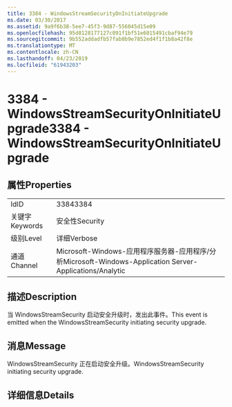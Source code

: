 ```yaml
---
title: 3384 - WindowsStreamSecurityOnInitiateUpgrade
ms.date: 03/30/2017
ms.assetid: 9a9f6b38-5ee7-45f3-9d87-556045d15e09
ms.openlocfilehash: 95d8128177127c091f1bf51e6015491cbaf94e79
ms.sourcegitcommit: 9b552addadfb57fab0b9e7852ed4f1f1b8a42f8e
ms.translationtype: MT
ms.contentlocale: zh-CN
ms.lasthandoff: 04/23/2019
ms.locfileid: "61943203"
---
```

# <a name="3384---windowsstreamsecurityoninitiateupgrade"></a><span data-ttu-id="aa5db-102">3384 - WindowsStreamSecurityOnInitiateUpgrade</span><span class="sxs-lookup"><span data-stu-id="aa5db-102">3384 - WindowsStreamSecurityOnInitiateUpgrade</span></span>
## <a name="properties"></a><span data-ttu-id="aa5db-103">属性</span><span class="sxs-lookup"><span data-stu-id="aa5db-103">Properties</span></span>  
  
|||  
|-|-|  
|<span data-ttu-id="aa5db-104">Id</span><span class="sxs-lookup"><span data-stu-id="aa5db-104">ID</span></span>|<span data-ttu-id="aa5db-105">3384</span><span class="sxs-lookup"><span data-stu-id="aa5db-105">3384</span></span>|  
|<span data-ttu-id="aa5db-106">关键字</span><span class="sxs-lookup"><span data-stu-id="aa5db-106">Keywords</span></span>|<span data-ttu-id="aa5db-107">安全性</span><span class="sxs-lookup"><span data-stu-id="aa5db-107">Security</span></span>|  
|<span data-ttu-id="aa5db-108">级别</span><span class="sxs-lookup"><span data-stu-id="aa5db-108">Level</span></span>|<span data-ttu-id="aa5db-109">详细</span><span class="sxs-lookup"><span data-stu-id="aa5db-109">Verbose</span></span>|  
|<span data-ttu-id="aa5db-110">通道</span><span class="sxs-lookup"><span data-stu-id="aa5db-110">Channel</span></span>|<span data-ttu-id="aa5db-111">Microsoft-Windows-应用程序服务器-应用程序/分析</span><span class="sxs-lookup"><span data-stu-id="aa5db-111">Microsoft-Windows-Application Server-Applications/Analytic</span></span>|  
  
## <a name="description"></a><span data-ttu-id="aa5db-112">描述</span><span class="sxs-lookup"><span data-stu-id="aa5db-112">Description</span></span>  
 <span data-ttu-id="aa5db-113">当 WindowsStreamSecurity 启动安全升级时，发出此事件。</span><span class="sxs-lookup"><span data-stu-id="aa5db-113">This event is emitted when the WindowsStreamSecurity initiating security upgrade.</span></span>  
  
## <a name="message"></a><span data-ttu-id="aa5db-114">消息</span><span class="sxs-lookup"><span data-stu-id="aa5db-114">Message</span></span>  
 <span data-ttu-id="aa5db-115">WindowsStreamSecurity 正在启动安全升级。</span><span class="sxs-lookup"><span data-stu-id="aa5db-115">WindowsStreamSecurity initiating security upgrade.</span></span>  
  
## <a name="details"></a><span data-ttu-id="aa5db-116">详细信息</span><span class="sxs-lookup"><span data-stu-id="aa5db-116">Details</span></span>

